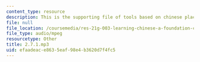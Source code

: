 ```yaml
---
content_type: resource
description: This is the supporting file of tools based on chinese place names.
file: null
file_location: /coursemedia/res-21g-003-learning-chinese-a-foundation-course-in-mandarin-spring-2011/efaadeace8635eaf98e4b3620d7f4fc5_2.7.1.mp3
file_type: audio/mpeg
resourcetype: Other
title: 2.7.1.mp3
uid: efaadeac-e863-5eaf-98e4-b3620d7f4fc5
---
```

